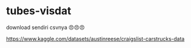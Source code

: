 # tubes-visdat

download sendiri csvnya 😠😠😠

https://www.kaggle.com/datasets/austinreese/craigslist-carstrucks-data
